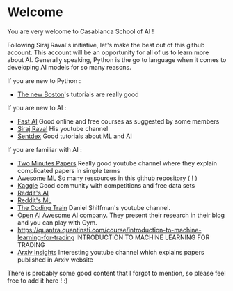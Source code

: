 # Welcome
You are very welcome to Casablanca School of AI !

Following Siraj Raval's initiative, let's make the best out of this github account.
This account will be an opportunity for all of us to learn more about AI.
Generally speaking, Python is the go to language when it comes to developing AI models for so many reasons.

If you are new to Python :
* [The new Boston](https://www.youtube.com/watch?v=HBxCHonP6Ro&list=PL6gx4Cwl9DGAcbMi1sH6oAMk4JHw91mC_)'s tutorials are really good

If you are new to AI :
* [Fast AI](http://www.fast.ai/) Good online and free courses as suggested by some members
* [Siraj Raval](https://www.youtube.com/channel/UCWN3xxRkmTPmbKwht9FuE5A) His youtube channel
* [Sentdex](https://www.youtube.com/user/sentdex) Good tutorials about ML and AI

If you are familiar with AI :
* [Two Minutes Papers](https://www.youtube.com/user/keeroyz) Really good youtube channel where they explain complicated papers in simple terms
* [Awesome ML](https://github.com/josephmisiti/awesome-machine-learning) So many ressources in this github repository ( ! )
* [Kaggle](https://www.kaggle.com/) Good community with competitions and free data sets
* [Reddit's AI](https://www.reddit.com/r/artificial/)
* [Reddit's ML](https://www.reddit.com/r/MachineLearning/)
* [The Coding Train](https://www.youtube.com/user/shiffman) Daniel Shiffman's youtube channel.
* [Open AI](https://openai.com/) Awesome AI company. They present their research in their blog and you can play with Gym.
* https://quantra.quantinsti.com/course/introduction-to-machine-learning-for-trading INTRODUCTION TO MACHINE LEARNING FOR TRADING
* [Arxiv Insights](https://www.youtube.com/channel/UCNIkB2IeJ-6AmZv7bQ1oBYg) Interesting youtube channel which explains papers published in Arxiv website

There is probably some good content that I forgot to mention, so please feel free to add it here ! :)
